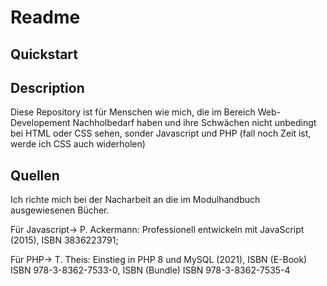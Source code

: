 # Readme

## Quickstart
[README.org]: https://github.com/K1ntsugi/WebDev1_Recap/blob/main/READEME.org

## Description
Diese Repository ist für Menschen wie mich, die im Bereich Web-Developement Nachholbedarf haben und ihre 
Schwächen nicht unbedingt bei HTML oder CSS sehen, sonder Javascript und PHP (fall noch Zeit ist, werde ich CSS auch widerholen)

## Quellen
Ich richte mich bei der Nacharbeit an die im Modulhandbuch ausgewiesenen Bücher.

Für Javascript-> P. Ackermann: Professionell entwickeln mit JavaScript (2015), ISBN 3836223791;

Für PHP-> T. Theis: Einstieg in PHP 8 und MySQL (2021), ISBN (E-Book) ISBN 978-3-8362-7533-0, ISBN (Bundle) ISBN 978-3-8362-7535-4
